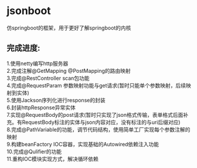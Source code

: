 # jsonboot
仿springboot的框架，用于更好了解springboot的内核

## 完成进度:
1.使用netty编写http服务器 	<br/>
2.完成注解@GetMapping @PostMapping的路由映射 	<br/>
3.完成@RestController scan包功能 	<br/>
4.完成@RequestParam 参数映射功能与get请求(暂时只能单个参数映射，后续映射到实体)	<br/>
5.使用Jackson序列化进行response的封装	<br/>
6.封装httpResponse异常实体    <br/>
7.实现@RequestBody的post请求(暂时只实现了json格式传输，表单格式后面补充。有RequestBody标注的实体与json内容对应，没有标注的与uri后缀对应) <br/>
8.完成@PathVariable的功能，调节代码结构，使用简单工厂实现每个参数注解的映射 <br/>
9.构建beanFactory IOC容器，实现基础的Autowired依赖注入功能  <br/>
10.完成@Qulifier的功能 </br>
11.重构IOC模块实现方式，解决循环依赖 </br>
